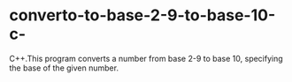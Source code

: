 # converto-to-base-2-9-to-base-10-c-
C++.This program converts a number from base 2-9 to base 10, specifying the base of the given number.
